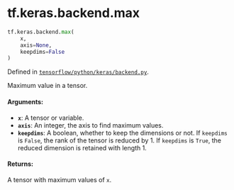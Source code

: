 <div itemscope itemtype="http://developers.google.com/ReferenceObject">
<meta itemprop="name" content="tf.keras.backend.max" />
<meta itemprop="path" content="Stable" />
</div>

# tf.keras.backend.max

``` python
tf.keras.backend.max(
    x,
    axis=None,
    keepdims=False
)
```



Defined in [`tensorflow/python/keras/backend.py`](https://www.tensorflow.org/code/tensorflow/python/keras/backend.py).

Maximum value in a tensor.

#### Arguments:

* <b>`x`</b>: A tensor or variable.
* <b>`axis`</b>: An integer, the axis to find maximum values.
* <b>`keepdims`</b>: A boolean, whether to keep the dimensions or not.
        If `keepdims` is `False`, the rank of the tensor is reduced
        by 1. If `keepdims` is `True`,
        the reduced dimension is retained with length 1.


#### Returns:

A tensor with maximum values of `x`.